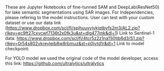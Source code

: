 These are Jupyter Notebooks of fine-tunned SAM and DeepLab(ResNet50) for lake semantic segmentations using SAR images.
For Independencies, please refering to the model instructions.
User can test with your custom dataset or use  our data link (https://www.dropbox.com/scl/fi/spjhuuvvjykjqtbyfs2m3/AL2.zip?rlkey=ec9ft27cxycwf7136t2x0fk3u&st=dlg477mk&dl=1)
Link to Sentinel-1 data: https://www.dropbox.com/scl/fi/4tcr5z2z1na11i0tjb6d3/S1.zip?rlkey=0r54s802vkreyleib8w8rbmuz&st=p0jvtd1r&dl=1
Link to model checkpoint: 


For YOLO model we used the original code of the model developer, access this link:
https://github.com/ultralytics/ultralytics
